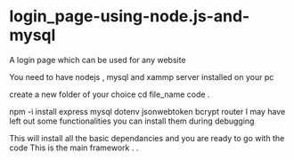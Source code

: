 # login_page-using-node.js-and-mysql
A login page which can be used for any website

You need to have nodejs , mysql and xammp server installed on your pc 

 create a new folder of your choice 
cd file_name
code . 

npm -i install express mysql dotenv jsonwebtoken bcrypt router
I may have left out some functionalities you can install them during debugging

This will install all the basic dependancies and you are ready to go with the code
This is the main framework . .




